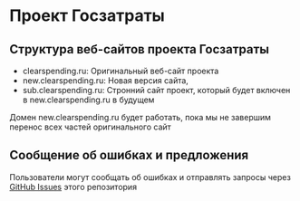 # Проект Госзатраты

## Структура веб-сайтов проекта Госзатраты

- clearspending.ru: Оригинальный веб-сайт проекта
- new.clearspending.ru: Новая версия сайта, 
- sub.clearspending.ru: Стронний сайт проект, который будет включен в new.clearspending.ru в будущем

Домен new.clearspending.ru будет работать, пока мы не завершим перенос всех частей оригинального сайт

## Сообщение об ошибках и предложения
Пользователи могут сообщать об ошибках и отправлять запросы через [GitHub Issues](https://github.com/clearspending/clearspending/issues) этого репозитория
